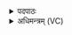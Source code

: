 <details><summary>पदपाठः</summary>

मित्र॒स्य॑। मा॒। चक्षु॑षा। ईक्ष॒ध्व॒म्। अग्न॑यः। स॒ग॒राः। स्थ॒। सग॑रेण। नाम्ना॑ रौद्रे॑ण। अनी॑केन। पा॒त। मा॒। अ॒ग्न॒यः॒। पि॒पृ॒त। मा॒। अग्न॑यः। गो॒पा॒यत॑ मा॒। नमः॑। वः॒। अ॒स्तु॒। मा। मा॒। हिं॒सि॒ष्ट॒। ३४।
</details>

<details><summary>अधिमन्त्रम् (VC)</summary>

- अग्निर्देवता
- मधुच्छन्दा ऋषिः
- स्वराड् ब्राह्मी बृहती
- मध्यमः
</details>